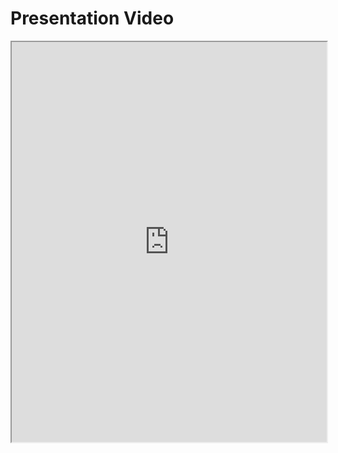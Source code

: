 # Presentation Video

<iframe src="https://drive.google.com/file/d/1eV__DAuWAm1m0B2pqukVj8NOqFa4bYiX/preview" width="100%" height="640" allow="autoplay"></iframe>
